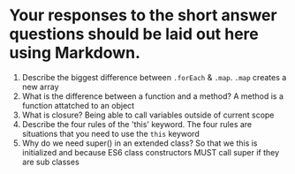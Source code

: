 # Your responses to the short answer questions should be laid out here using Markdown.
1. Describe the biggest difference between `.forEach` & `.map`.
	`.map` creates a new array
2. What is the difference between a function and a method?
	A method is a function attatched to an object
3. What is closure?
	Being able to call variables outside of current scope
4. Describe the four rules of the 'this' keyword.
	The four rules are situations that you need to use the `this` keyword
5. Why do we need super() in an extended class?
	So that we this is initialized and because ES6 class constructors MUST call super if they are sub classes

